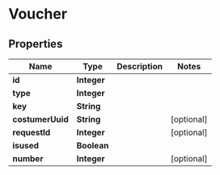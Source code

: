 
# Voucher

## Properties
Name | Type | Description | Notes
------------ | ------------- | ------------- | -------------
**id** | **Integer** |  | 
**type** | **Integer** |  | 
**key** | **String** |  | 
**costumerUuid** | **String** |  |  [optional]
**requestId** | **Integer** |  |  [optional]
**isused** | **Boolean** |  | 
**number** | **Integer** |  |  [optional]



